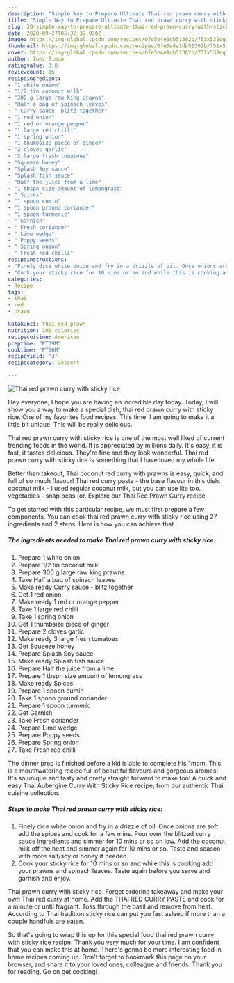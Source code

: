 ```yaml
---
description: "Simple Way to Prepare Ultimate Thai red prawn curry with sticky rice"
title: "Simple Way to Prepare Ultimate Thai red prawn curry with sticky rice"
slug: 30-simple-way-to-prepare-ultimate-thai-red-prawn-curry-with-sticky-rice
date: 2020-09-27T05:32:39.036Z
image: https://img-global.cpcdn.com/recipes/0fe5e4e1db51302b/751x532cq70/thai-red-prawn-curry-with-sticky-rice-recipe-main-photo.jpg
thumbnail: https://img-global.cpcdn.com/recipes/0fe5e4e1db51302b/751x532cq70/thai-red-prawn-curry-with-sticky-rice-recipe-main-photo.jpg
cover: https://img-global.cpcdn.com/recipes/0fe5e4e1db51302b/751x532cq70/thai-red-prawn-curry-with-sticky-rice-recipe-main-photo.jpg
author: Inez Simon
ratingvalue: 3.8
reviewcount: 15
recipeingredient:
- "1 white onion"
- "1/2 tin coconut milk"
- "300 g large raw king prawns"
- "Half a bag of spinach leaves"
- " Curry sauce  blitz together"
- "1 red onion"
- "1 red or orange pepper"
- "1 large red chilli"
- "1 spring onion"
- "1 thumbsize piece of ginger"
- "2 cloves garlic"
- "3 large fresh tomatoes"
- "Squeeze honey"
- "Splash Soy sauce"
- "Splash fish sauce"
- "Half the juice from a lime"
- "1 tbspn size amount of lemongrass"
- " Spices"
- "1 spoon cumin"
- "1 spoon ground coriander"
- "1 spoon turmeric"
- " Garnish"
- " Fresh coriander"
- " Lime wedge"
- " Poppy seeds"
- " Spring onion"
- " Fresh red chilli"
recipeinstructions:
- "Finely dice white onion and fry in a drizzle of oil. Once onions are soft add the spices and cook for a few mins. Pour over the blitzed curry sauce ingredients and simmer for 10 mins or so on low. Add the coconut milk off the heat and simmer again for 10 mins or so. Taste and season with more salt/soy or honey if needed."
- "Cook your sticky rice for 10 mins or so and while this is cooking add your prawns and spinach leaves. Taste again before you serve and garnish and enjoy."
categories:
- Recipe
tags:
- thai
- red
- prawn

katakunci: thai red prawn 
nutrition: 109 calories
recipecuisine: American
preptime: "PT39M"
cooktime: "PT56M"
recipeyield: "3"
recipecategory: Dessert

---
```



![Thai red prawn curry with sticky rice](https://img-global.cpcdn.com/recipes/0fe5e4e1db51302b/751x532cq70/thai-red-prawn-curry-with-sticky-rice-recipe-main-photo.jpg)

Hey everyone, I hope you are having an incredible day today. Today, I will show you a way to make a special dish, thai red prawn curry with sticky rice. One of my favorites food recipes. This time, I am going to make it a little bit unique. This will be really delicious.

Thai red prawn curry with sticky rice is one of the most well liked of current trending foods in the world. It is appreciated by millions daily. It's easy, it is fast, it tastes delicious. They're fine and they look wonderful. Thai red prawn curry with sticky rice is something that I have loved my whole life.

Better than takeout, Thai coconut red curry with prawns is easy, quick, and full of so much flavour! Thai red curry paste - the base flavour in this dish. coconut milk - I used regular coconut milk, but you can use lite too. vegetables - snap peas (or. Explore our Thai Red Prawn Curry recipe.


To get started with this particular recipe, we must first prepare a few components. You can cook thai red prawn curry with sticky rice using 27 ingredients and 2 steps. Here is how you can achieve that.

<!--inarticleads1-->

##### The ingredients needed to make Thai red prawn curry with sticky rice:

1. Prepare 1 white onion
1. Prepare 1/2 tin coconut milk
1. Prepare 300 g large raw king prawns
1. Take Half a bag of spinach leaves
1. Make ready  Curry sauce - blitz together
1. Get 1 red onion
1. Make ready 1 red or orange pepper
1. Take 1 large red chilli
1. Take 1 spring onion
1. Get 1 thumbsize piece of ginger
1. Prepare 2 cloves garlic
1. Make ready 3 large fresh tomatoes
1. Get Squeeze honey
1. Prepare Splash Soy sauce
1. Make ready Splash fish sauce
1. Prepare Half the juice from a lime
1. Prepare 1 tbspn size amount of lemongrass
1. Make ready  Spices
1. Prepare 1 spoon cumin
1. Take 1 spoon ground coriander
1. Prepare 1 spoon turmeric
1. Get  Garnish
1. Take  Fresh coriander
1. Prepare  Lime wedge
1. Prepare  Poppy seeds
1. Prepare  Spring onion
1. Take  Fresh red chilli


The dinner prep is finished before a kid is able to complete his &#34;mom. This is a mouthwatering recipe full of beautiful flavours and gorgeous aromas! It&#39;s so unique and tasty and pretty straight forward to make too! A quick and easy Thai Aubergine Curry With Sticky Rice recipe, from our authentic Thai cuisine collection. 

<!--inarticleads2-->

##### Steps to make Thai red prawn curry with sticky rice:

1. Finely dice white onion and fry in a drizzle of oil. Once onions are soft add the spices and cook for a few mins. Pour over the blitzed curry sauce ingredients and simmer for 10 mins or so on low. Add the coconut milk off the heat and simmer again for 10 mins or so. Taste and season with more salt/soy or honey if needed.
1. Cook your sticky rice for 10 mins or so and while this is cooking add your prawns and spinach leaves. Taste again before you serve and garnish and enjoy.


Thai prawn curry with sticky rice. Forget ordering takeaway and make your own Thai red curry at home. Add the THAI RED CURRY PASTE and cook for a minute or until fragrant. Toss through the basil and remove from heat. According to Thai tradition sticky rice can put you fast asleep if more than a couple handfuls are eaten. 

So that's going to wrap this up for this special food thai red prawn curry with sticky rice recipe. Thank you very much for your time. I am confident that you can make this at home. There's gonna be more interesting food in home recipes coming up. Don't forget to bookmark this page on your browser, and share it to your loved ones, colleague and friends. Thank you for reading. Go on get cooking!
